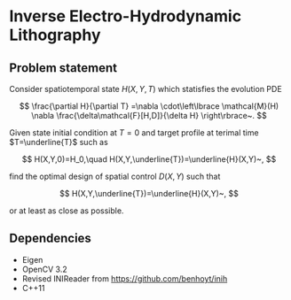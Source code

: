 # Inverse Electro-Hydrodynamic Lithography

## Problem statement

Consider spatiotemporal state $H(X,Y,T)$ which statisfies 
the evolution PDE

$$
\frac{\partial H}{\partial T}
=\nabla \cdot\left\lbrace 
\mathcal{M}(H) \nabla \frac{\delta\mathcal{F}[H,D]}{\delta H}
 \right\rbrace~.
$$

Given state initial condition at $T=0$ and 
target profile at terimal time $T=\underline{T}$ such as

$$
H(X,Y,0)=H_0,\quad H(X,Y,\underline{T})=\underline{H}(X,Y)~,
$$

find the optimal design of spatial control $D(X,Y)$ such that

$$
H(X,Y,\underline{T})=\underline{H}(X,Y)~,
$$

or at least as close as possible.

## Dependencies

* Eigen
* OpenCV 3.2
* Revised INIReader from https://github.com/benhoyt/inih
* C++11

